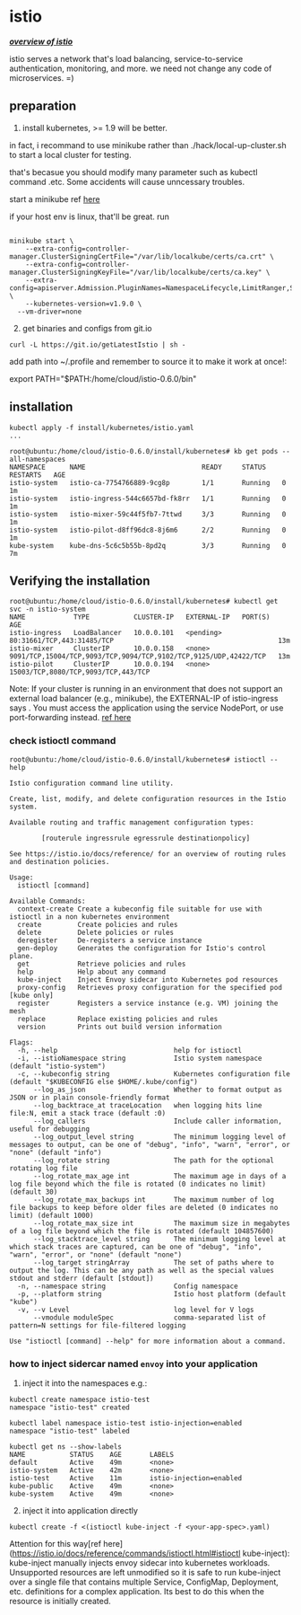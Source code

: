 # istio
***[overview of istio](https://istio.io/docs/concepts/what-is-istio/overview.html)***

istio serves a network that's  load balancing, service-to-service authentication, monitoring, and more.
we need not change any code of microservices. =)

## preparation
1. install kubernetes, >= 1.9 will be better.

in fact, i recommand to use minikube rather than ./hack/local-up-cluster.sh to start a local cluster for testing.

that's becasue you should modify many parameter such as kubectl command .etc. Some accidents will cause unncessary troubles.

start a minikube ref [here](https://github.com/kubernetes/minikube/blob/v0.25.0/README.md#quickstart)

if your host env is linux, that'll be great. run
```shell

minikube start \
	--extra-config=controller-manager.ClusterSigningCertFile="/var/lib/localkube/certs/ca.crt" \
	--extra-config=controller-manager.ClusterSigningKeyFile="/var/lib/localkube/certs/ca.key" \
	--extra-config=apiserver.Admission.PluginNames=NamespaceLifecycle,LimitRanger,ServiceAccount,PersistentVolumeLabel,DefaultStorageClass,DefaultTolerationSeconds,MutatingAdmissionWebhook,ValidatingAdmissionWebhook,ResourceQuota \
	--kubernetes-version=v1.9.0 \
  --vm-driver=none
```

2. get binaries and configs from git.io

```shell
curl -L https://git.io/getLatestIstio | sh -
```

add path into ~/.profile and remember to source it to make it work at once!:

export PATH="$PATH:/home/cloud/istio-0.6.0/bin"

## installation

```shell
kubectl apply -f install/kubernetes/istio.yaml
...

root@ubuntu:/home/cloud/istio-0.6.0/install/kubernetes# kb get pods --all-namespaces
NAMESPACE      NAME                             READY     STATUS    RESTARTS   AGE
istio-system   istio-ca-7754766889-9cg8p        1/1       Running   0          1m
istio-system   istio-ingress-544c6657bd-fk8rr   1/1       Running   0          1m
istio-system   istio-mixer-59c44f5fb7-7ttwd     3/3       Running   0          1m
istio-system   istio-pilot-d8ff96dc8-8j6m6      2/2       Running   0          1m
kube-system    kube-dns-5c6c5b55b-8pd2q         3/3       Running   0          7m

```

## Verifying the installation

```
root@ubuntu:/home/cloud/istio-0.6.0/install/kubernetes# kubectl get svc -n istio-system
NAME            TYPE           CLUSTER-IP   EXTERNAL-IP   PORT(S)                                                            AGE
istio-ingress   LoadBalancer   10.0.0.101   <pending>     80:31661/TCP,443:31485/TCP                                         13m
istio-mixer     ClusterIP      10.0.0.158   <none>        9091/TCP,15004/TCP,9093/TCP,9094/TCP,9102/TCP,9125/UDP,42422/TCP   13m
istio-pilot     ClusterIP      10.0.0.194   <none>        15003/TCP,8080/TCP,9093/TCP,443/TCP
```
Note: If your cluster is running in an environment that does not support an external load balancer (e.g., minikube), the EXTERNAL-IP of istio-ingress says <pending>. You must access the application using the service NodePort, or use port-forwarding instead. [ref here](https://kubernetes.io/docs/concepts/services-networking/service/)
  
 
### check istioctl command
```shell
root@ubuntu:/home/cloud/istio-0.6.0/install/kubernetes# istioctl --help

Istio configuration command line utility.

Create, list, modify, and delete configuration resources in the Istio
system.

Available routing and traffic management configuration types:

        [routerule ingressrule egressrule destinationpolicy]

See https://istio.io/docs/reference/ for an overview of routing rules
and destination policies.

Usage:
  istioctl [command]

Available Commands:
  context-create Create a kubeconfig file suitable for use with istioctl in a non kubernetes environment
  create         Create policies and rules
  delete         Delete policies or rules
  deregister     De-registers a service instance
  gen-deploy     Generates the configuration for Istio's control plane.
  get            Retrieve policies and rules
  help           Help about any command
  kube-inject    Inject Envoy sidecar into Kubernetes pod resources
  proxy-config   Retrieves proxy configuration for the specified pod [kube only]
  register       Registers a service instance (e.g. VM) joining the mesh
  replace        Replace existing policies and rules
  version        Prints out build version information

Flags:
  -h, --help                             help for istioctl
  -i, --istioNamespace string            Istio system namespace (default "istio-system")
  -c, --kubeconfig string                Kubernetes configuration file (default "$KUBECONFIG else $HOME/.kube/config")
      --log_as_json                      Whether to format output as JSON or in plain console-friendly format
      --log_backtrace_at traceLocation   when logging hits line file:N, emit a stack trace (default :0)
      --log_callers                      Include caller information, useful for debugging
      --log_output_level string          The minimum logging level of messages to output, can be one of "debug", "info", "warn", "error", or "none" (default "info")
      --log_rotate string                The path for the optional rotating log file
      --log_rotate_max_age int           The maximum age in days of a log file beyond which the file is rotated (0 indicates no limit) (default 30)
      --log_rotate_max_backups int       The maximum number of log file backups to keep before older files are deleted (0 indicates no limit) (default 1000)
      --log_rotate_max_size int          The maximum size in megabytes of a log file beyond which the file is rotated (default 104857600)
      --log_stacktrace_level string      The minimum logging level at which stack traces are captured, can be one of "debug", "info", "warn", "error", or "none" (default "none")
      --log_target stringArray           The set of paths where to output the log. This can be any path as well as the special values stdout and stderr (default [stdout])
  -n, --namespace string                 Config namespace
  -p, --platform string                  Istio host platform (default "kube")
  -v, --v Level                          log level for V logs
      --vmodule moduleSpec               comma-separated list of pattern=N settings for file-filtered logging

Use "istioctl [command] --help" for more information about a command.

```

### how to inject sidercar named `envoy` into your application

1. inject it into the namespaces
e.g.:
```shell
kubectl create namespace istio-test
namespace "istio-test" created

kubectl label namespace istio-test istio-injection=enabled
namespace "istio-test" labeled

kubectl get ns --show-labels
NAME           STATUS    AGE       LABELS
default        Active    49m       <none>
istio-system   Active    42m       <none>
istio-test     Active    11m       istio-injection=enabled
kube-public    Active    49m       <none>
kube-system    Active    49m       <none>

```

2. inject it into application directly
```shell
kubectl create -f <(istioctl kube-inject -f <your-app-spec>.yaml)
```
Attention for this way[ref here](https://istio.io/docs/reference/commands/istioctl.html#istioctl kube-inject):
kube-inject manually injects envoy sidecar into kubernetes workloads. Unsupported resources are left unmodified so it is safe to run kube-inject over a single file that contains multiple Service, ConfigMap, Deployment, etc. definitions for a complex application. Its best to do this when the resource is initially created.



